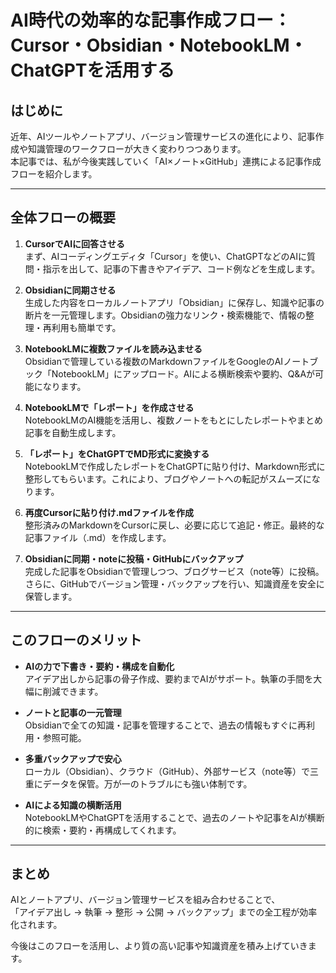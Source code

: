 # AI時代の効率的な記事作成フロー：Cursor・Obsidian・NotebookLM・ChatGPTを活用する

## はじめに

近年、AIツールやノートアプリ、バージョン管理サービスの進化により、記事作成や知識管理のワークフローが大きく変わりつつあります。  
本記事では、私が今後実践していく「AI×ノート×GitHub」連携による記事作成フローを紹介します。

---

## 全体フローの概要

1. **CursorでAIに回答させる**  
   まず、AIコーディングエディタ「Cursor」を使い、ChatGPTなどのAIに質問・指示を出して、記事の下書きやアイデア、コード例などを生成します。

2. **Obsidianに同期させる**  
   生成した内容をローカルノートアプリ「Obsidian」に保存し、知識や記事の断片を一元管理します。Obsidianの強力なリンク・検索機能で、情報の整理・再利用も簡単です。

3. **NotebookLMに複数ファイルを読み込ませる**  
   Obsidianで管理している複数のMarkdownファイルをGoogleのAIノートブック「NotebookLM」にアップロード。AIによる横断検索や要約、Q&Aが可能になります。

4. **NotebookLMで「レポート」を作成させる**  
   NotebookLMのAI機能を活用し、複数ノートをもとにしたレポートやまとめ記事を自動生成します。

5. **「レポート」をChatGPTでMD形式に変換する**  
   NotebookLMで作成したレポートをChatGPTに貼り付け、Markdown形式に整形してもらいます。これにより、ブログやノートへの転記がスムーズになります。

6. **再度Cursorに貼り付け.mdファイルを作成**  
   整形済みのMarkdownをCursorに戻し、必要に応じて追記・修正。最終的な記事ファイル（.md）を作成します。

7. **Obsidianに同期・noteに投稿・GitHubにバックアップ**  
   完成した記事をObsidianで管理しつつ、ブログサービス（note等）に投稿。さらに、GitHubでバージョン管理・バックアップを行い、知識資産を安全に保管します。

---

## このフローのメリット

- **AIの力で下書き・要約・構成を自動化**  
  アイデア出しから記事の骨子作成、要約までAIがサポート。執筆の手間を大幅に削減できます。

- **ノートと記事の一元管理**  
  Obsidianで全ての知識・記事を管理することで、過去の情報もすぐに再利用・参照可能。

- **多重バックアップで安心**  
  ローカル（Obsidian）、クラウド（GitHub）、外部サービス（note等）で三重にデータを保管。万が一のトラブルにも強い体制です。

- **AIによる知識の横断活用**  
  NotebookLMやChatGPTを活用することで、過去のノートや記事をAIが横断的に検索・要約・再構成してくれます。

---

## まとめ

AIとノートアプリ、バージョン管理サービスを組み合わせることで、  
「アイデア出し → 執筆 → 整形 → 公開 → バックアップ」までの全工程が効率化されます。

今後はこのフローを活用し、より質の高い記事や知識資産を積み上げていきます。  
